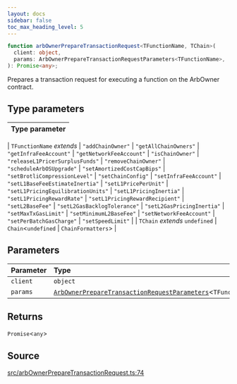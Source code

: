 ```yaml
---
layout: docs
sidebar: false
toc_max_heading_level: 5
---
```


```ts
function arbOwnerPrepareTransactionRequest<TFunctionName, TChain>(
  client: object,
  params: ArbOwnerPrepareTransactionRequestParameters<TFunctionName>,
): Promise<any>;
```

Prepares a transaction request for executing a function on the ArbOwner
contract.

## Type parameters

| Type parameter |
| :------------- |

| `TFunctionName` _extends_
\| `"addChainOwner"`
\| `"getAllChainOwners"`
\| `"getInfraFeeAccount"`
\| `"getNetworkFeeAccount"`
\| `"isChainOwner"`
\| `"releaseL1PricerSurplusFunds"`
\| `"removeChainOwner"`
\| `"scheduleArbOSUpgrade"`
\| `"setAmortizedCostCapBips"`
\| `"setBrotliCompressionLevel"`
\| `"setChainConfig"`
\| `"setInfraFeeAccount"`
\| `"setL1BaseFeeEstimateInertia"`
\| `"setL1PricePerUnit"`
\| `"setL1PricingEquilibrationUnits"`
\| `"setL1PricingInertia"`
\| `"setL1PricingRewardRate"`
\| `"setL1PricingRewardRecipient"`
\| `"setL2BaseFee"`
\| `"setL2GasBacklogTolerance"`
\| `"setL2GasPricingInertia"`
\| `"setMaxTxGasLimit"`
\| `"setMinimumL2BaseFee"`
\| `"setNetworkFeeAccount"`
\| `"setPerBatchGasCharge"`
\| `"setSpeedLimit"` |
| `TChain` _extends_ `undefined` \| `Chain`\<`undefined` \| `ChainFormatters`\> |

## Parameters

| Parameter | Type                                                                                                                               |
| :-------- | :--------------------------------------------------------------------------------------------------------------------------------- |
| `client`  | `object`                                                                                                                           |
| `params`  | [`ArbOwnerPrepareTransactionRequestParameters`](../type-aliases/ArbOwnerPrepareTransactionRequestParameters.md)\<`TFunctionName`\> |

## Returns

`Promise`\<`any`\>

## Source

[src/arbOwnerPrepareTransactionRequest.ts:74](https://github.com/OffchainLabs/arbitrum-orbit-sdk/blob/9d5595a042e42f7d6b9af10a84816c98ea30f330/src/arbOwnerPrepareTransactionRequest.ts#L74)
